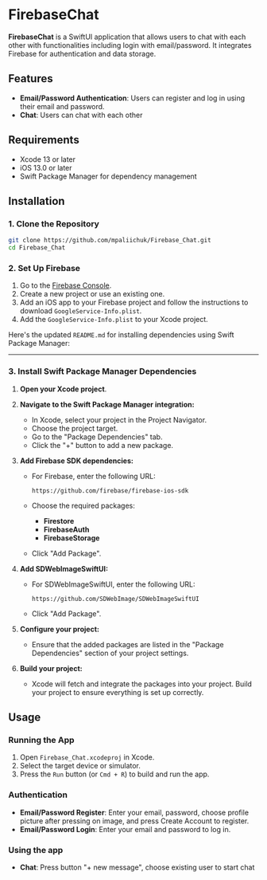 # FirebaseChat

**FirebaseChat** is a SwiftUI application that allows users to chat with each other with functionalities including login with email/password. It integrates Firebase for authentication and data storage.

## Features

- **Email/Password Authentication**: Users can register and log in using their email and password.
- **Chat**: Users can chat with each other

## Requirements

- Xcode 13 or later
- iOS 13.0 or later
- Swift Package Manager for dependency management

## Installation

### 1. Clone the Repository

```bash
git clone https://github.com/mpaliichuk/Firebase_Chat.git
cd Firebase_Chat
```

### 2. Set Up Firebase

1. Go to the [Firebase Console](https://console.firebase.google.com/).
2. Create a new project or use an existing one.
3. Add an iOS app to your Firebase project and follow the instructions to download `GoogleService-Info.plist`.
4. Add the `GoogleService-Info.plist` to your Xcode project.

Here's the updated `README.md` for installing dependencies using Swift Package Manager:

---

### 3. Install Swift Package Manager Dependencies

1. **Open your Xcode project**.

2. **Navigate to the Swift Package Manager integration:**
   
   - In Xcode, select your project in the Project Navigator.
   - Choose the project target.
   - Go to the "Package Dependencies" tab.
   - Click the "+" button to add a new package.

3. **Add Firebase SDK dependencies:**

   - For Firebase, enter the following URL:
     ```plaintext
     https://github.com/firebase/firebase-ios-sdk
     ```
   - Choose the required packages:
     - **Firestore**
     - **FirebaseAuth**
     - **FirebaseStorage**

   - Click "Add Package".

4. **Add SDWebImageSwiftUI:**

   - For SDWebImageSwiftUI, enter the following URL:
     ```plaintext
     https://github.com/SDWebImage/SDWebImageSwiftUI
     ```
   - Click "Add Package".

5. **Configure your project:**

   - Ensure that the added packages are listed in the "Package Dependencies" section of your project settings.

6. **Build your project:**

   - Xcode will fetch and integrate the packages into your project. Build your project to ensure everything is set up correctly.

## Usage

### Running the App

1. Open `Firebase_Chat.xcodeproj` in Xcode.
2. Select the target device or simulator.
3. Press the `Run` button (or `Cmd + R`) to build and run the app.

### Authentication

- **Email/Password Register**: Enter your email, password, choose profile picture after pressing on image, and press Create Account to register.
- **Email/Password Login**: Enter your email and password to log in.


### Using the app
- **Chat**: Press button "+ new message", choose existing user to start chat

